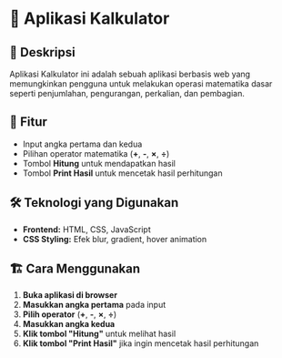 # 🧮 Aplikasi Kalkulator

## 📖 Deskripsi  
Aplikasi Kalkulator ini adalah sebuah aplikasi berbasis web yang memungkinkan pengguna untuk melakukan operasi matematika dasar seperti penjumlahan, pengurangan, perkalian, dan pembagian.  

## 🚀 Fitur  
- Input angka pertama dan kedua  
- Pilihan operator matematika (**+**, **-**, **×**, **÷**)  
- Tombol **Hitung** untuk mendapatkan hasil  
- Tombol **Print Hasil** untuk mencetak hasil perhitungan  

## 🛠️ Teknologi yang Digunakan  
- **Frontend:** HTML, CSS, JavaScript  
- **CSS Styling:** Efek blur, gradient, hover animation  

## 🏗️ Cara Menggunakan  
1. **Buka aplikasi di browser**  
2. **Masukkan angka pertama** pada input  
3. **Pilih operator** (**+**, **-**, **×**, **÷**)  
4. **Masukkan angka kedua**  
5. **Klik tombol "Hitung"** untuk melihat hasil  
6. **Klik tombol "Print Hasil"** jika ingin mencetak hasil perhitungan  
